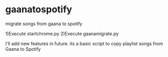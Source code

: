 # gaanatospotify
migrate songs from gaana to spotify

1)Execute  startchrome.py
2)Execute gaanamigrate.py


I'll add new features in future. its a basic script to copy playlist songs from Gaana to Spotify
